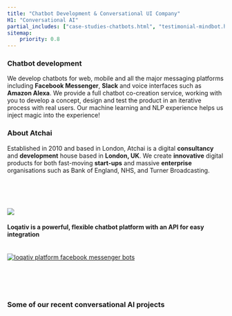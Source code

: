 ```yaml
---
title: "Chatbot Development & Conversational UI Company"
H1: "Conversational AI"
partial_includes: ["case-studies-chatbots.html", "testimonial-mindbot.html"]
sitemap:
    priority: 0.8
---
```



### Chatbot development
We develop chatbots for web, mobile and all the major messaging platforms including <strong>Facebook Messenger</strong>, <strong>Slack</strong> and voice interfaces such as <strong>Amazon Alexa</strong>.  We provide a full chatbot co-creation service, working with you to develop a concept, design and test the product in an iterative process with real users.  Our machine learning and NLP experience helps us inject magic into the experience!


### About Atchai
Established in 2010 and based in London, Atchai is a digital <strong>consultancy</strong> and <strong>development</strong> house based in <strong>London, UK</strong>. We create <strong>innovative</strong> digital products for both fast-moving <strong>start-ups</strong> and massive <strong>enterprise</strong> organisations such as Bank of England, NHS, and Turner Broadcasting.


<br>
<br>
<br>


<a href="/we-develop/loqativ"><img src="/img/loqativ-logo.svg" style="max-width:50%"></a>
<h4>Loqativ is a powerful, flexible chatbot platform with an API for easy integration</h4>

<br>


<div class="header-graphic">
  <a href="/we-develop/loqativ"><img src="/img/loqativ-platform-graphic.svg" alt="loqativ platform facebook messenger bots"></a>
</div>
<br>
<br>
<br>

<br>

<!---
#### From our blog

<span class="single-post-link">[How to run a successful chatbot project](/blog/2016-09-02-successful-chatbot-project)</span><br>
--->
### Some of our recent conversational AI projects
